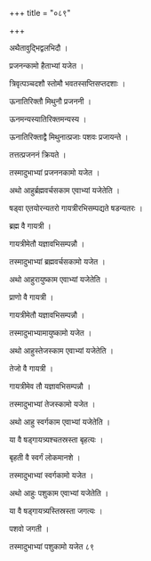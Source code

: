 +++
title = "०८९"

+++

 

अथैतावुद्भिद्वलभिदौ । 

प्रजनन्कामो हैताभ्यां यजेत । 

त्रिवृत्पञ्चदशौ स्तोमौ भवतस्सप्तिसप्तदशाः । 

ऊनातिरिक्तौ मिथुनौ प्रजननी । 

ऊनमन्यस्यातिरिक्तमन्यस्य । 

ऊनातिरिक्ताद्वै मिथुनात्प्रजाः पशवः प्रजायन्ते । 

तत्तत्प्रजननं क्रियते । 

तस्मादुभाभ्यां प्रजननकामो यजेत । 

अथो आहुर्ब्रह्मवर्चसकाम एवाभ्यां यजेतेति । 

षड्वा एतयोरन्यतरो गायत्रीरभिसम्पद्यते षडन्यतरः । 

ब्रह्म वै गायत्री । 

गायत्रीमेतौ यज्ञावभिसम्पन्नौ । 

तस्मादुभाभ्यां ब्रह्मवर्चसकामो यजेत । 

अथो आहुरायुष्काम एवाभ्यां यजेतेति । 

प्राणो वै गायत्री । 

गायत्रीमेतौ यज्ञावभिसम्पन्नौ । 

तस्मादुभाभ्यामायुष्कामो यजेत । 

अथो आहुस्तेजस्काम एवाभ्यां यजेतेति । 

तेजो वै गायत्री । 

गायत्रीमेव तौ यज्ञावभिसम्पन्नौ । 

तस्मादुभाभ्यां तेजस्कामो यजेत । 

अथो आहु स्वर्गकाम एवाभ्यां यजेतेति । 

या वै षड्गायत्र्यश्चतस्रस्ता बृहत्यः । 

बृहती वै स्वर्गं लोकमानशे । 

तस्मादुभाभ्यां स्वर्गकामो यजेत । 

अथो आहुः पशुकाम एवाभ्यां यजेतेति । 

या वै षड्गायत्र्यस्तिस्रस्ता जगत्यः । 

पशवो जगती । 

तस्मादुभाभ्यां पशुकामो यजेत ८९

